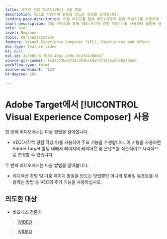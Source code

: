 ```yaml
---
title: 시각적 경험 작성기(VEC) 사용 방법
description: VEC를 사용하여 활동을 만드는 방법을 알아봅니다.
landing-page-description: 이들 비디오를 통해 VEC(시각적 경험 작성기)를 사용하여 활동을 생성하는 방법에 대해 알아봅니다.
short-description: 이들 비디오를 통해 VEC(시각적 경험 작성기)를 사용하여 활동을 생성하는 방법에 대해 알아봅니다.
role: User
level: Beginner
topic: Personalization
feature: Visual Experience Composer (VEC), Experiences and Offers
doc-type: feature video
kt: null
exl-id: 3c3985c8-f033-40a1-a39e-8c2f41208d17
source-git-commit: fcd2273ba373dc2b3bc59a77f1925cdb7b2ed3ee
workflow-type: tm+mt
source-wordcount: '123'
ht-degree: 30%

---
```


# Adobe Target에서 [!UICONTROL Visual Experience Composer] 사용

첫 번째 비디오에서는 다음 방법을 알아봅니다.

* VEC(시각적 경험 작성기)를 사용하여 주요 기능을 수행합니다. 이 기능을 사용하면 Adobe Target 활동 내에서 페이지의 레이아웃 및 콘텐츠를 직관적이고 시각적으로 변경할 수 있습니다.

두 번째 비디오에서는 다음 방법을 알아봅니다.

* 리디렉션 경험 및 다중 페이지 활동을 만드는 방법뿐만 아니라 모바일 뷰포트를 사용하는 방법 등 VEC의 추가 기능을 사용하십시오.

## 의도한 대상

* 비즈니스 전문가

>[!VIDEO](https://video.tv.adobe.com/v/17399/?quality=12)

>[!VIDEO](https://video.tv.adobe.com/v/17401/?quality=12)
